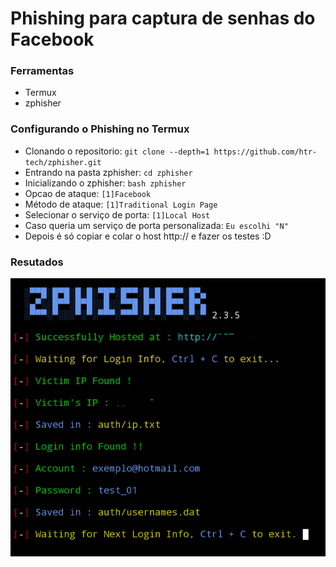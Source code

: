 # Phishing para captura de senhas do Facebook

### Ferramentas

- Termux
- zphisher 

### Configurando o Phishing no Termux

- Clonando o repositorio: ``` git clone --depth=1 https://github.com/htr-tech/zphisher.git ```
- Entrando na pasta zphisher: ``` cd zphisher ```
- Inicializando o zphisher: ``` bash zphisher  ```
- Opcao de ataque: ``` [1]Facebook ```
- Método de ataque: ``` [1]Traditional Login Page ```
- Selecionar o serviço de porta: ``` [1]Local Host ```
- Caso queria um serviço de porta personalizada: ``` Eu escolhi "N" ```
- Depois é só copiar e colar o host http:// e fazer os testes :D

### Resutados

![Alt text](./passwd.png "Optional title")
